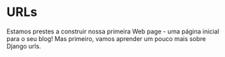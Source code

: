 # URLs

Estamos prestes a construir nossa primeira Web page - uma página inicial para o seu blog! Mas primeiro, vamos aprender um pouco mais sobre Django urls.
